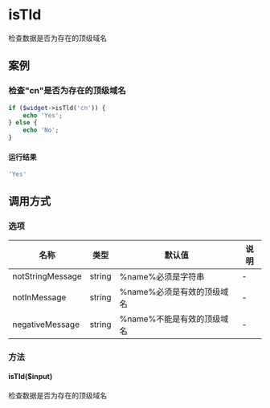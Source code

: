 isTld
=====

检查数据是否为存在的顶级域名

案例
----

### 检查"cn"是否为存在的顶级域名
```php
if ($widget->isTld('cn')) {
    echo 'Yes';
} else {
    echo 'No';
}
```

#### 运行结果
```php
'Yes'
```

调用方式
--------

### 选项

| 名称              | 类型    | 默认值                           | 说明                       |
|-------------------|---------|----------------------------------|----------------------------|
| notStringMessage  | string  | %name%必须是字符串               | -                          |
| notInMessage      | string  | %name%必须是有效的顶级域名       | -                          |
| negativeMessage   | string  | %name%不能是有效的顶级域名       | -                          |

### 方法

#### isTld($input)
检查数据是否为存在的顶级域名